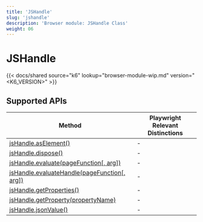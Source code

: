 ```yaml
---
title: 'JSHandle'
slug: 'jshandle'
description: 'Browser module: JSHandle Class'
weight: 06
---
```


# JSHandle

{{< docs/shared source="k6" lookup="browser-module-wip.md" version="<K6_VERSION>" >}}

## Supported APIs

| Method                                                                                                                                               | Playwright Relevant Distinctions |
| ---------------------------------------------------------------------------------------------------------------------------------------------------- | -------------------------------- |
| <a href="https://playwright.dev/docs/api/class-jshandle#js-handle-as-element" target="_blank" >jsHandle.asElement()</a>                              | -                                |
| <a href="https://playwright.dev/docs/api/class-jshandle#js-handle-dispose" target="_blank" >jsHandle.dispose()</a>                                   | -                                |
| <a href="https://playwright.dev/docs/api/class-jshandle#js-handle-evaluate" target="_blank" >jsHandle.evaluate(pageFunction[, arg])</a>              | -                                |
| <a href="https://playwright.dev/docs/api/class-jshandle#js-handle-evaluate-handle" target="_blank" >jsHandle.evaluateHandle(pageFunction[, arg])</a> | -                                |
| <a href="https://playwright.dev/docs/api/class-jshandle#js-handle-get-properties" target="_blank" >jsHandle.getProperties()</a>                      | -                                |
| <a href="https://playwright.dev/docs/api/class-jshandle#js-handle-get-property" target="_blank" >jsHandle.getProperty(propertyName)</a>              | -                                |
| <a href="https://playwright.dev/docs/api/class-jshandle#js-handle-json-value" target="_blank" >jsHandle.jsonValue()</a>                              | -                                |
